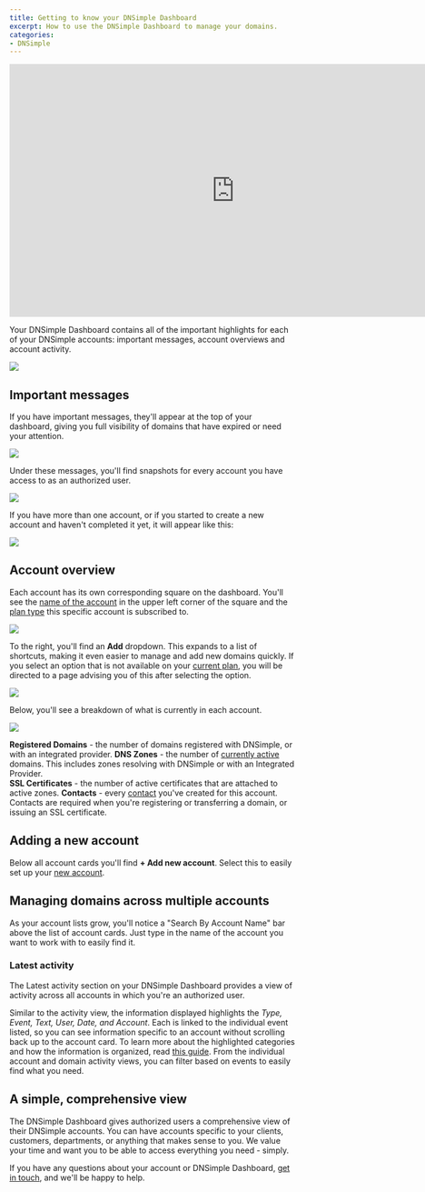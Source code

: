 ```yaml
---
title: Getting to know your DNSimple Dashboard
excerpt: How to use the DNSimple Dashboard to manage your domains.
categories:
- DNSimple
---
```


<iframe width="791" height="445" src="https://www.youtube.com/embed/TAJ8R12hLrI" title="" frameborder="0" allow="accelerometer; autoplay; clipboard-write; encrypted-media; gyroscope; picture-in-picture; web-share" allowfullscreen></iframe>

Your DNSimple Dashboard contains all of the important highlights for each of your DNSimple accounts: important messages, account overviews and account activity.

![](/files/dashboard-account-cards.png)

## Important messages

If you have important messages, they'll appear at the top of your dashboard, giving you full visibility of domains that have expired or need your attention.

![](/files/dashboard-important-reminder.png)

Under these messages, you'll find snapshots for every account you have access to as an authorized user. 

![](/files/dashboard-account-card.png)

If you have more than one account, or if you started to create a new account and haven't completed it yet, it will appear like this:

![](/files/dashboard-multiple-account-card.png)

## Account overview

Each account has its own corresponding square on the dashboard. You'll see the [name of the account](/articles/changing-account-information/#changing-other-account-data) in the upper left corner of the square and the [plan type](/articles/changing-account-information/#changing-other-account-data) this specific account is subscribed to. 

![](/files/dashboard-account-name.png)

To the right, you'll find an **Add** dropdown. This expands to a list of shortcuts, making it even easier to manage and add new domains quickly. If you select an option that is not available on your [current plan](/articles/dnsimple-plans), you will be directed to a page advising you of this after selecting the option.

![](/files/dashboard-card-add-dropdown.png)

Below, you'll see a breakdown of what is currently in each account.

![](/files/dashboard-account-card-category.png)

**Registered Domains** - the number of domains registered with DNSimple, or with an integrated provider. 
**DNS Zones** - the number of [currently active](/articles/managing-integrated-zones/) domains. This includes zones resolving with DNSimple or with an Integrated Provider.  
**SSL Certificates** - the number of active certificates that are attached to active zones.
**Contacts** - every [contact](/articles/contact-management/) you've created for this account. Contacts are required when you're registering or transferring a domain, or issuing an SSL certificate.  

## Adding a new account 

Below all account cards you'll find **+ Add new account**. Select this to easily set up your [new account](/articles/account-creation/). 

## Managing domains across multiple accounts 

As your account lists grow, you'll notice a "Search By Account Name" bar above the list of account cards. Just type in the name of the account you want to work with to easily find it.

### Latest activity

The Latest activity section on your DNSimple Dashboard provides a view of activity across all accounts in which you're an authorized user.

Similar to the activity view, the information displayed highlights the *Type, Event, Text, User, Date, and Account*. Each is linked to the individual event listed, so you can see information specific to an account without scrolling back up to the account card.
To learn more about the highlighted categories and how the information is organized, read [this guide](/articles/activity-tracking/#activity-tracking-at-the-account-level). From the individual account and domain activity views, you can filter based on events to easily find what you need. 

## A simple, comprehensive view

The DNSimple Dashboard gives authorized users a comprehensive view of their DNSimple accounts. You can have accounts specific to your clients, customers, departments, or anything that makes sense to you. We value your time and want you to be able to access everything you need - simply.

If you have any questions about your account or DNSimple Dashboard, [get in touch](https://dnsimple.com/feedback), and we'll be happy to help.
